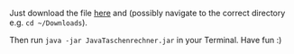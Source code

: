 Just download the file [here](https://github.com/jonasrdl/JavaTaschenrechner/releases) and (possibly navigate to the correct directory e.g. `cd ~/Downloads`).
<br>
 
Then run `java -jar JavaTaschenrechner.jar` in your Terminal. Have fun :)

